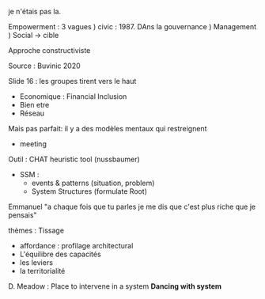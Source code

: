 je n'étais pas la.

Empowerment : 3 vagues
) civic : 1987. DAns la gouvernance
) Management
) Social -> cible


Approche constructiviste


Source : Buvinic 2020

Slide 16 : les groupes tirent vers le haut
- Economique : Financial Inclusion
- Bien etre
- Réseau

Mais pas parfait: il y a des modèles mentaux qui restreignent
- meeting

Outil : CHAT heuristic tool (nussbaumer)
- SSM : 
	- events & patterns (situation, problem)
	- System Structures (formulate Root)

Emmanuel "a chaque fois que tu parles je me dis que c'est plus riche que je pensais"

thèmes : Tissage
- affordance : profilage architectural
- L'équilibre des capacités
- les leviers
- la territorialité

D. Meadow : Place to intervene in a system
**Dancing with system**

